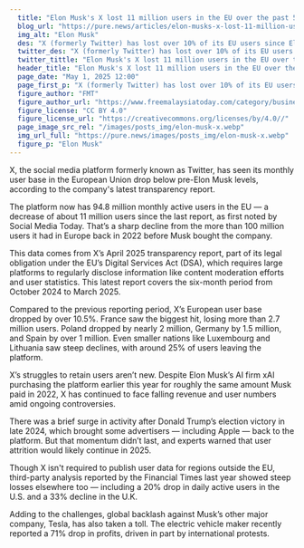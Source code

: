 ```yaml
---
  title: "Elon Musk's X lost 11 million users in the EU over the past 5 months"
  blog_url: "https://pure.news/articles/elon-musks-x-lost-11-million-users-in-the-eu-over-the-past-5-months"
  img_alt: "Elon Musk"
  des: "X (formerly Twitter) has lost over 10% of its EU users since Elon Musk's takeover, according to its latest transparency report under the Digital Services Act."
  twitter_des: "X (formerly Twitter) has lost over 10% of its EU users since Elon Musk's takeover, according to its latest transparency report under the Digital Services Act."
  twitter_tittle: "Elon Musk's X lost 11 million users in the EU over the past 5 months"
  header_title: "Elon Musk's X lost 11 million users in the EU over the past 5 months"
  page_date: "May 1, 2025 12:00"
  page_first_p: "X (formerly Twitter) has lost over 10% of its EU users since Elon Musk's takeover, according to its latest transparency report under the Digital Services Act."
  figure_author: "FMT"
  figure_author_url: "https://www.freemalaysiatoday.com/category/business/2024/12/05/openai-chief-believes-musk-will-not-abuse-government-power/"
  figure_license: "CC BY 4.0"
  figure_license_url: "https://creativecommons.org/licenses/by/4.0//"
  page_image_src_rel: "/images/posts_img/elon-musk-x.webp"
  img_url_full: "https://pure.news/images/posts_img/elon-musk-x.webp"
  figure_p: "Elon Musk"
---
```


X, the social media platform formerly known as Twitter, has seen its monthly user base in the European Union drop below pre-Elon Musk levels, according to the company's latest transparency report.

The platform now has 94.8 million monthly active users in the EU — a decrease of about 11 million users since the last report, as first noted by Social Media Today. That’s a sharp decline from the more than 100 million users it had in Europe back in 2022 before Musk bought the company.

This data comes from X’s April 2025 transparency report, part of its legal obligation under the EU’s Digital Services Act (DSA), which requires large platforms to regularly disclose information like content moderation efforts and user statistics. This latest report covers the six-month period from October 2024 to March 2025.

Compared to the previous reporting period, X’s European user base dropped by over 10.5%. France saw the biggest hit, losing more than 2.7 million users. Poland dropped by nearly 2 million, Germany by 1.5 million, and Spain by over 1 million. Even smaller nations like Luxembourg and Lithuania saw steep declines, with around 25% of users leaving the platform.

X’s struggles to retain users aren’t new. Despite Elon Musk’s AI firm xAI purchasing the platform earlier this year for roughly the same amount Musk paid in 2022, X has continued to face falling revenue and user numbers amid ongoing controversies.

There was a brief surge in activity after Donald Trump’s election victory in late 2024, which brought some advertisers — including Apple — back to the platform. But that momentum didn’t last, and experts warned that user attrition would likely continue in 2025.

Though X isn't required to publish user data for regions outside the EU, third-party analysis reported by the Financial Times last year showed steep losses elsewhere too — including a 20% drop in daily active users in the U.S. and a 33% decline in the U.K.

Adding to the challenges, global backlash against Musk’s other major company, Tesla, has also taken a toll. The electric vehicle maker recently reported a 71% drop in profits, driven in part by international protests.
